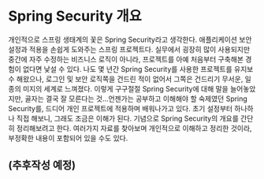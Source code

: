 # Spring Security 개요
개인적으로 스프링 생태계의 꽃은 Spring Security라고 생각한다. 애플리케이션 보안 설정과 적용을 손쉽게 도와주는 스프링 프로젝트다. 실무에서 굉장히 많이 사용되지만 중간에 자주 수정하는 비즈니스 로직이 아니라, 프로젝트를 아예 처음부터 구축해본 경험이 없다면 낯설 수 있다. 나도 몇 년간 Spring Security를 사용한 프로젝트를 유지보수 해왔으나, 로그인 및 보안 로직쪽을 건드린 적이 없어서 그쪽은 건드리기 무서운, 일종의 미지의 세계로 느껴졌다. 이렇게 구구절절 Spring Security에 대해 말을 늘어놓았지만, 골자는 결국 잘 모른다는 것...언젠가는 공부하고 이해해야 할 숙제였던 Spring Security를, 드디어 개인 프로젝트에 적용하며 배워나가고 있다. 초기 설정부터 하나하나 직접 해보니, 그래도 조금은 이해가 된다. 기념으로 Spring Security의 개요를 간단히 정리해보려고 한다. 여러가지 자료를 찾아보며 개인적으로 이해하고 정리한 것이라, 부정확한 내용이 포함되어 있을 수도 있다.

## (추후작성 예정)